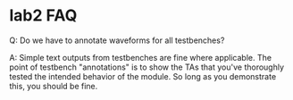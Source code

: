 # lab2 FAQ

Q: Do we have to annotate waveforms for all testbenches?
    
A: Simple text outputs from testbenches are fine where applicable. The point of testbench "annotations" is to show the TAs that you've thoroughly tested the intended behavior of the module. So long as you demonstrate this, you should be fine.
